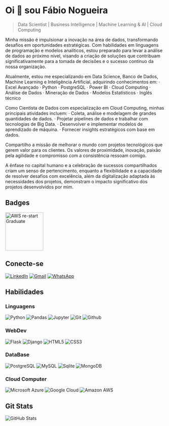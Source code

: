 
# Oi 👋 sou Fábio Nogueira
> Data Scientist | Business Intelligence | Machine Learning & AI | Cloud Computing

Minha missão é impulsionar a inovação na área de dados, transformando desafios em oportunidades estratégicas. Com habilidades em linguagens de programação e modelos analíticos, estou preparado para levar a análise de dados ao próximo nível, visando a criação de soluções que contribuam significativamente para a tomada de decisões e o sucesso contínuo da nossa organização.

Atualmente, estou me especializando em Data Science, Banco de Dados, Machine Learning e Inteligência Artificial, adquirindo conhecimentos em:
 · Excel Avançado
 · Python
 · PostgreSQL
 · Power BI
 · Cloud Computing
 · Análise de Dados
 · Mineração de Dados
 · Modelos Estatísticos
 · Inglês técnico

Como Cientista de Dados com especialização em Cloud Computing, minhas principais atividades incluem:
 · Coleta, análise e modelagem de grandes quantidades de dados.
 · Projetar pipelines de dados e trabalhar com tecnologias de Big Data.
 · Desenvolver e implementar modelos de aprendizado de máquina.
 · Fornecer insights estratégicos com base em dados.

Compartilho a missão de melhorar o mundo com projetos tecnológicos que gerem valor para os clientes. Os valores de proximidade, inovação, paixão pela agilidade e compromisso com a consistência ressoam comigo. 

A ênfase no capital humano e a celebração de sucessos compartilhados criam um senso de pertencimento, enquanto a flexibilidade e a capacidade de resolver desafios com excelência, além da digitalização adaptada às necessidades dos projetos, demonstram o impacto significativo dos projetos desenvolvidos por mim.

## Badges
<div style="display: inline_block">
          <img align="center" alt="AWS re-start Graduate" height="120" width="120" src="https://github.com/faanogueira/img/blob/main/aws-re-start-graduate.png">  
     
</div>

## Conecte-se
[![LinkedIn](https://img.shields.io/badge/LinkedIn-1B1C1E?style=for-the-badge&logo=linkedin&logoColor=0077B5&border_color=fcf901)](https://www.linkedin.com/in/faanogueira/)
[![Gmail](https://img.shields.io/badge/Gmail-1B1C1E?style=for-the-badge&logo=gmail&logoColor=C71610)](mailto:faanogueira@gmail.com)
[![WhatsApp](https://img.shields.io/badge/WhatsApp-1B1C1E?style=for-the-badge&logo=whatsapp&logoColor=green)](https://api.whatsapp.com/send?phone=5571983937557)

## Habilidades
### Linguagens
![Python](https://img.shields.io/badge/python-1B1C1E?style=for-the-badge&logo=python&logoColor=0E76A8)
![Pandas](https://img.shields.io/badge/Pandas-1B1C1E?style=for-the-badge&logo=pandas&logoColor=green)
![Jupyter](https://img.shields.io/badge/Jupyter-1B1C1E?style=for-the-badge&logo=jupyter&logoColor=dark-orange)
![Git](https://img.shields.io/badge/git-1B1C1E?style=for-the-badge&logo=git&logoColor=ORANGE)
![Github](https://img.shields.io/badge/github-1B1C1E?style=for-the-badge&logo=github&logoColor=EEE)

### WebDev
![Flask](https://img.shields.io/badge/Flask-1B1C1E?style=for-the-badge&logo=flask&logoColor=white)
![Django](https://img.shields.io/badge/Django-1B1C1E?style=for-the-badge&logo=django&logoColor=white)
![HTML5](https://img.shields.io/badge/HTML5-1B1C1E?style=for-the-badge&logo=html5&logoColor=red)
![CSS3](https://img.shields.io/badge/CSS3-1B1C1E?style=for-the-badge&logo=css3&logoColor=blue)

### DataBase
![PostgreSQL](https://img.shields.io/badge/PostgreSQL-1B1C1E?style=for-the-badge&logo=postgresql&logoColor=4285F4)
![MySQL](https://img.shields.io/badge/MySQL-1B1C1E?style=for-the-badge&logo=mysql&logoColor=white)
![Sqlite](https://img.shields.io/badge/Sqlite-1B1C1E?style=for-the-badge&logo=Sqlite&logoColor=0E76A8)
![MongoDB](https://img.shields.io/badge/MongoDB-1B1C1E?style=for-the-badge&logo=mongodb&logoColor=4EA94B)

### Cloud Computer
![Microsoft Azure](https://img.shields.io/badge/Microsoft_Azure-1B1C1E?style=for-the-badge&logo=microsoft-azure&logoColor=4285F4)
![Google Cloud](https://img.shields.io/badge/Google_Cloud-1B1C1E?style=for-the-badge&logo=google-cloud&logoColor=4285F4)
![Amazon AWS](https://img.shields.io/badge/Amazon_AWS-1B1C1E?style=for-the-badge&logo=amazonaws&logoColor=FF9900)

## Git Stats
![GitHub Stats](https://github-readme-stats.vercel.app/api?username=fabaonogueira&theme=transparent&bg_color=1B1C1E&show_icons=true&icon_color=30A3DC&title_color=E94D5F&text_color=FFF&hide_rank=True)
